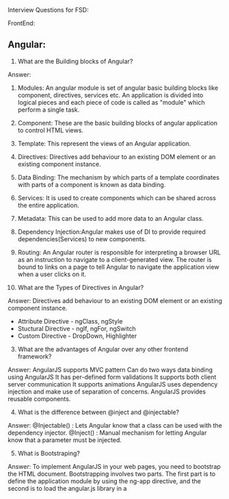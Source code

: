 Interview Questions for FSD: 

FrontEnd:

Angular:
-------
1. What are the Building blocks of Angular?

Answer: 
1. Modules: An angular module is set of angular basic building blocks like component, directives, services etc. 
   An application is divided into logical pieces and each piece of code is called as "module" which perform a single task.
2. Component: These are the basic building blocks of angular application to control HTML views.
3. Template: This represent the views of an Angular application.
4. Directives: Directives add behaviour to an existing DOM element or an existing component instance.
5. Data Binding: The mechanism by which parts of a template coordinates with parts of a component is known as data binding.
6. Services: It is used to create components which can be shared across the entire application.
7. Metadata: This can be used to add more data to an Angular class.
8. Dependency Injection:Angular makes use of DI to provide required dependencies(Services) to new components.
9. Routing: An Angular router is responsible for interpreting a browser URL as an instruction to navigate to a client-generated view. 
   The router is bound to links on a page to tell Angular to navigate the application view when a user clicks on it.

2. What are the Types of Directives in Angular?

Answer: 
Directives add behaviour to an existing DOM element or an existing component instance.
 - Attribute Directive - ngClass, ngStyle
 - Stuctural Directive - ngIf, ngFor, ngSwitch
 - Custom Directive - DropDown, Highlighter

3. What are the advantages of Angular over any other frontend framework?

Answer:
AngularJS supports MVC pattern
Can do two ways data binding using AngularJS
It has per-defined form validations
It supports both client server communication
It supports animations
AngularJS uses dependency injection and make use of separation of concerns.
AngularJS provides reusable components.

4. What is the difference between @inject and @injectable?

Answer:
@Injectable() : Lets Angular know that a class can be used with the dependency injector.
@Inject() : Manual mechanism for letting Angular know that a parameter must be injected.

5. What is Bootstraping?

Answer:
To implement AngularJS in your web pages, you need to bootstrap the HTML document. 
Bootstrapping involves two parts. The first part is to define the application module by using the ng-app directive, 
and the second is to load the angular.js library in a <script> tag

6. What is Transpiling in Angular?

Answer:
Transpiling is the process of converting the typescript into javascript. 
Though typescript is used to write code in the Angular applications, the code is internally transpiled into javascript.


7. What is AOT (Ahead of Time) in Angular?

Answer:
The angular compiler takes typescript code, compiles it and produces javascript code again but during the compile time. 
Ahead-of-Time Compilation does not happen every time or for every user, as is the case with Just-In-Time (JIT) Compilation where compilation happens during runtime. 
ng build --aot
ng serve --aot

8. How do we send the property value from Parent to Child and vice versa in Angular?

Answer:
When it comes to the communication of Angular Components, which are in Parent-Child Relationship; 
we use @Input in Child Component when we are passing data from Parent to Child Component 
and @Output is used in Child Component to receive an event from Child to Parent Component. 

9. What is String interpolation in Angular?

Answer:
<h1>{{variableName}}</h1>, here the ‘variableName’ is actually typescript (component) data representing its value on the template

10. What is DataBinding in Angular?

Answer:
Data binding can be done in 3 ways: https://alligator.io/angular/data-binding-angular/
-----------------------------------
(0) Interpolation -  Name: {{ user.name }}
(i) Property Binding - [value]="user.email"
(ii) Event Binding - (click)="cookBacon()"
(iii) Two-Way Data Binding. - [(ngModel)]="user.email"

11. What is Component in Angular Terminology?

Answer:
A Component is basically a block in which the data can be displayed on HTML using some logic usually written in typescript. 

12. Differentiate between Observables and Promises?

Answer:
Observaleble: this.http.get(`https://www.amazon.com`).subscribe((data: any) => {
Promise: this.http.get(`https://www.amazon.com`).toPromise().then((data: any) => {

Observables are lazy, which means nothing happens until a subscription is made. 
Whereas Promises are eager; which means as soon as a promise is created, the execution takes place. 

Observable is a stream in which multiple events is possible and the callback is called for each event. 
Whereas, promise handles a single event.

Observables can be cancelled upon requests.
Promises cannot be cancelled upon requests.

13. Define Subscribe in Angular?

Answer:
It is a method which is subscribed to an observable. Whenever subscribe method is called, independent execution of observable happens.  
this.http.get(`https://www.amazon.com`).subscribe((data: any) => {

14. Explain Sequence of Angular Lifecycle Hooks?

Answer:
OnChanges: When the value of a data bound property changes, then this method is called.
OnInit: This is called whenever the initialization of the directive/component after Angular first displays the data-bound properties happens.
DoCheck: This is for the detection and to act on changes that Angular can't or won't detect on its own.
AfterContentInit: This is called after Angular projects external content into the component's view.
AfterContentChecked: This is called after Angular checks the content projected into the component.
AfterViewInit: This is called after Angular initializes the component's views and child views.
AfterViewChecked: This is called after Angular checks the component's views and child views.
OnDestroy: This is the cleanup phase just before Angular destroys the directive/component.

15. What are Angular CLI commands?

Answer:
npm install -g @angular/cli
ng new my-first-project
cd my-first-project
ng serve
ng generate <filename>


ReactJs:
-------
1. How React works? How Virtual-DOM works in React?
Answer:
React creates a virtual DOM. When state changes in a component it firstly runs a “diffing” algorithm, 
which identifies what has changed in the virtual DOM. The second step is reconciliation, 
where it updates the DOM with the results of diff.

2. What is JSX?

Answer:
JSX is a syntax extension to JavaScript and comes with the full power of JavaScript. 
JSX produces React “elements”. You can embed any JavaScript expression in JSX by wrapping it in curly braces. 
After compilation, JSX expressions become regular JavaScript objects.

3. What is the difference between state and props?

Answer:
The state is a data structure that starts with a default value when a Component mounts. It may be mutated across time, mostly as a result of user events.
Props (short for properties) are a Component’s configuration. Props are how components talk to each other. 
They are received from above component and immutable as far as the Component receiving them is concerned. 
A Component cannot change its props, but it is responsible for putting together the props of its child Components. 
Props do not have to just be data — callback functions may be passed in as props.

4. Explain the components of Redux.

Answer:
Redux is composed of the following components:
Action — Actions are payloads of information that send data from our application to our store. They are the only source of information for the store. We send them to the store using store.dispatch(). Primarly, they are just an object describes what happened in our app.
Reducer — Reducers specify how the application’s state changes in response to actions sent to the store. Remember that actions only describe what happened, but don’t describe how the application’s state changes. So this place determines how state will change to an action.
Store — The Store is the object that brings Action and Reducer together. The store has the following responsibilities: Holds application state; Allows access to state via getState(); Allows state to be updated via dispatch(action); Registers listeners via subscribe(listener).

5. What are the features of React? 

Answer:
Major features of React are listed below:
----------------------------------------
It uses the virtual DOM instead of the real DOM.
It uses server-side rendering.
It follows uni-directional data flow or data binding.

6. List some of the major advantages of React?

Answer:
Some of the major advantages of React are:
-----------------------------------------
It increases the application’s performance
It can be conveniently used on the client as well as server side
Because of JSX, code’s readability increases
React is easy to integrate with other frameworks like Meteor, Angular, etc
Using React, writing UI test cases become extremely easy

7. What are the limitations of React?

Answer:
Limitations of React are listed below:
-------------------------------------
React is just a library, not a full-blown framework
Its library is very large and takes time to understand
It can be little difficult for the novice programmers to understand
Coding gets complex as it uses inline templating and JSX

8. What is Props?

Answer:
Props is the shorthand for Properties in React. They are read-only components which must be kept pure i.e. immutable. 

9. Is it possible to send Props from child to parent component?

Answer:
Props are always passed down from the parent to the child components throughout the application. 
A child component can never send a prop back to the parent component. 
This help in maintaining the unidirectional data flow and are generally used to render the dynamically generated data.

10. What is a state in React and how is it used?

Answer:
States are the heart of React components. States are the source of data and must be kept as simple as possible. 
Basically, states are the objects which determine components rendering and behavior. 
They are mutable unlike the props and create dynamic and interactive components. They are accessed via this.state().

11. What are the different phases of React component’s lifecycle?

Answer:
There are three different phases of React component’s lifecycle:
---------------------------------------------------------------
Initial Rendering Phase: This is the phase when the component is about to start its life journey and make its way to the DOM.
Updating Phase: Once the component gets added to the DOM, it can potentially update and re-render only when a prop or state change occurs. That happens only in this phase.
Unmounting Phase: This is the final phase of a component’s life cycle in which the component is destroyed and removed from the DOM.

12. Explain the lifecycle methods of React components in detail.

Answer:
Some of the most important lifecycle methods are:
------------------------------------------------
componentWillMount() – Executed just before rendering takes place both on the client as well as server-side.
componentDidMount() – Executed on the client side only after the first render.
componentWillReceiveProps() – Invoked as soon as the props are received from the parent class and before another render is called.
shouldComponentUpdate() – Returns true or false value based on certain conditions. If you want your component to update, return true else return false. By default, it returns false.
componentWillUpdate() – Called just before rendering takes place in the DOM.
componentDidUpdate() – Called immediately after rendering takes place.
componentWillUnmount() – Called after the component is unmounted from the DOM. It is used to clear up the memory spaces.

13. What is an event in React?

Answer:
In React, events are the triggered reactions to specific actions like mouse hover, mouse click, key press, etc. 
Handling these events are similar to handling events in DOM elements.

14. What do you understand by refs in React?

Answer:
Refs is the short hand for References in React. It is an attribute which helps to store a reference to a particular 
React element or component, which will be returned by the components render configuration function. 
It is used to return references to a particular element or component returned by render(). 

BackEnd:

SpringBoot:
----------

1. What is Spring boot?

Answer:
Spring Boot makes it easier for you to create production ready applications in no time. It is an opinionated view to create Spring application quickly. It follows convention over configuration. In simple terms, it comes with default configurations for most of the Spring projects, you don’t need to do much to bootstrap any spring application.

2. Why did you use Spring boot in your application?

Answer:
As discussed earlier, Spring boot makes it easier for you to create Spring application, it can save a lot of time and efforts.

3. Can you list advantages of Spring boot?

Answer:
Advantages of Spring boot are:
-----------------------------
It provides a lot of default configurations which help you to create Spring application faster.
It comes with embedded tomcat or jetty server, so you don’t have to deploy jar.
It reduces development code by avoiding a lot of boilerplate code.
It increases productivity as you can create Spring application quickly.
It provides a lot of starter project for easy maven integration.You don’t have to worry about version mismatch.
You can quickly create using sample project using spring boot initializer

4. What are disadvantages of Spring boot?

Answer:
If you want to convert your old spring application to Spring boot application, it may not be straight forward and can be time consuming.

5. How can you override default properties in Spring boot Project?

Answer:
Spring boot provides a lot of properties which can be overridden by specifying them in application.properties.

6. How can you run Spring boot application on custom port?

Answer:
You can simply put server.port properties in application.properties.

For example:server.port=8050

7. What is Spring boot starter and how it is useful?

Answer:
Spring boot comes with a lot of starters which is set of convenient dependency descriptors which you can include in your pom.xml.

8. What is name of the configuration file which you use in Spring boot?

Answer:
Configuration file used in Spring boot projects is application.properties. 
It is very important file as it is used to override all default configurations.

10. What is actuator in Spring boot?

Answer:
Spring boot actuator is one of the most important features of Spring boot. 
It is used to access current state of running application in production environment. 
There are various metrics which you can use to check current state of the application.

11. What is @SpringBootApplication annotation in Spring boot project?

Answer:
@SpringBootApplication annotation is the combination of the below mentioned annotations

@Configuration
@EnableAutoConfiguration
@ComponentScan

12. What is dependency injection in SpringBoot?

Answer:
When you try to initialize an object of class A to class B you use @Autowire annotation

@Autowired
This annotation is applied on fields, setter methods, and constructors. The @Autowired annotation injects object dependency implicitly.
When you use @Autowired on fields and pass the values for the fields using the property name, Spring will automatically assign the fields with the passed values.
You can even use @Autowired  on private properties, as shown below. (This is a very poor practice though!)

13. What is DevTools in Spring boot?

Answer:
No need to redeploy your application every time you make the changes.Developer can simply reload the changes without restart of the server.
It avoids pain of redeploying application every time when you make any change. 

14. What is @ComponentScan annotation?

Answer:
@ComponentScan
This annotation is used with @Configuration annotation to allow Spring to know the packages to scan for annotated components.
@ComponentScan is also used to specify base packages using basePackageClasses or basePackage attributes to scan. 
if specific packages are not defined, scanning will occur from the package of the class that declares this annotation.

15. Ask common annotations in SpringBoot?

Answer:
@Component
This annotation is used on classes to indicate a Spring component. The @Component annotation marks the Java class as a bean or say component so that the component-scanning mechanism of Spring can add into the application context.

@Controller
The @Controller  annotation is used to indicate the class is a Spring controller. This annotation can be used to identify controllers for Spring MVC or Spring WebFlux.

@Service
This annotation is used on a class. The @Service marks a Java class that performs some service, such as execute business logic, perform calculations and call external APIs. This annotation is a specialized form of the @Component annotation intended to be used in the service layer.

@Repository
This annotation is used on Java classes which directly access the database. The @Repository annotation works as marker for any class that fulfills the role of repository or Data Access Object.

@EnableAutoConfiguration
This annotation is usually placed on the main application class. The @EnableAutoConfiguration annotation implicitly defines a base “search package”. This annotation tells Spring Boot to start adding beans based on classpath settings, other beans, and various property settings.


Core Java:

1. What is constructor in java?
Constructor can be considered a special code which is used to initiaze objects.
It has two main points:
----------------------
Class and Constuctor name should match
Constructor should not have any return type else it will be same as method.

2. Can we declare constructor as final?
No, Constructor can not be declared as final. If you do so, you will get compile time error.

3. What are access modifier available in java?

Answer:
It Specifies accessibility of variables, methods , constructor of class.
There are four access modifier in java
Private : Accessible only to the class.
Default : Accessible in the package.
Protected : Accessible in the packages and its subclasses.
Public : Accessible everywhere

4. What is difference between Abstract class and interface?

Answer:
Abstract class can have both Abstract and Non Abstract methods, however interface can have only Abstract methods

5. Can one interface implement another interface in java?

Answer:
No, One interface can not implement another interface. It can extend it using extends keyword.

6. What is marker interface?

Answer:
Marker interfaces are interfaces which have no method but it is used to indicate JVM to behave specially when any class implement these interfaces.
For example : If you implement cloneable interface and then call .clone method of object, it will clone your object. If you do not implement cloneable interface, it will throw cloneNotSupported exception.

7. What is method overloading and method overriding in java?

Answer:
Method overloading : Method overloading is concept that allows a class to have same method name but diferent method arguments. Method overloading is also known as compile time polymorphism.

Method overriding : If child class contain same method as parent class with same method signature. This is called method overriding. Method overriding is also known as dynamic polymorphism.

8. Can you override static methods in Java?

Answer:
No, you can not override static methods in Java. You can create same method in child class but it won’t be dynamic polymorphism. It will be method hiding. Static methods belong at class level not at object level hence you can not override static method.

9. Can you override private methods in Java?

Answer:
No, you can not override private methods in Java. 
Private methods are not visible to subclass, hence you can not override private method but you can hide it.

10. Define Lifecycle of Thread?

Answer:
New : When you create a thread object and it is not alive yet.
Runnable:  When you call start method of thread, it goes into Runnable state. Whether it will execute immediately or execute after some times , depends on thread scheduler.
Running : When thread is being executed, it goes to running state.
Blocked : When thread waits for some resources or some other thread to complete (due to thread’s join), it goes to blocked state.
Dead: When thread’s run method returns, thread goes to dead state.

11. Can we start a thread twice in java?

Answer:
No, Once you have started a thread, it can not be started again. 
If you try to start thread again , it will throw IllegalThreadStateException.

12. What is garbage Collection?

Answer:
Garbage Collection is a process of looking at heap memory and deleting unused object present in heap memory. 
Garbage Collection frees unused memory. Garbage Collection is done by JVM.

13. What is use of finalize() method in object class?

Answer:
Finalize method get called when object is being collected by Garbage Collector. This method can be used to write clean code before object is collected by Garbage Collector.

14.What is difference between final, finally and finalize in Java?

Answer:
final : Final is a keyword which is used with class to avoid being extended, with instance variable so they can not reassigned, with methods so that they can not be overridden.
finally : Finally is a keyword used with try, catch and finally blocks. Finally block executes even if there is an exception. It is generally used to do some clean up work.
finalize :  Finalize is a method is used to invoke garbage collection for clean up unreachable object.